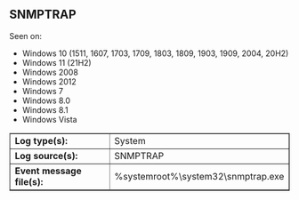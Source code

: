 ## SNMPTRAP

Seen on:
* Windows 10 (1511, 1607, 1703, 1709, 1803, 1809, 1903, 1909, 2004, 20H2)
* Windows 11 (21H2)
* Windows 2008
* Windows 2012
* Windows 7
* Windows 8.0
* Windows 8.1
* Windows Vista

<table border="1" class="docutils">
  <tbody>
    <tr>
      <td><b>Log type(s):</b></td>
      <td>System</td>
    </tr>
    <tr>
      <td><b>Log source(s):</b></td>
      <td>SNMPTRAP</td>
    </tr>
    <tr>
      <td><b>Event message file(s):</b></td>
      <td>%systemroot%\system32\snmptrap.exe</td>
    </tr>
  </tbody>
</table>

&nbsp;

